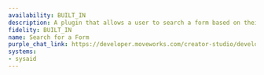 ```yaml
---
availability: BUILT_IN
description: A plugin that allows a user to search a form based on their query.
fidelity: BUILT_IN
name: Search for a Form
purple_chat_link: https://developer.moveworks.com/creator-studio/developer-tools/purple-chat/?conversation=%7B%22startTimestamp%22%3A%2211%3A43%2BAM%22%2C%22messages%22%3A%5B%7B%22role%22%3A%22user%22%2C%22parts%22%3A%5B%7B%22richText%22%3A%22I+need+a+new+iPhone+for+work.%22%7D%5D%7D%2C%7B%22role%22%3A%22assistant%22%2C%22parts%22%3A%5B%7B%22reasoningSteps%22%3A%5B%7B%22richText%22%3A%22%3Cp%3EWorking+on%3A+%5C%22Request+a+new+iPhone+for+work%5C%22%3C%2Fp%3E%22%7D%2C%7B%22richText%22%3A%22%3Cp%3ESearching+%3Cstrong%3Eforms%3C%2Fstrong%3E+for+%5C%22request+new+iPhone+for+work%5C%22%3C%2Fp%3E%22%7D%5D%7D%2C%7B%22richText%22%3A%22%3Cp%3ETo+request+a+new+%3Cstrong%3EiPhone%3C%2Fstrong%3E+for+work%2C+you+have+a+few+options%3A%3C%2Fp%3E%5Cn%3Cp%3E1.+%3Cstrong%3EApple+iPhone+13%3C%2Fstrong%3E+-+You+can+fill+out+the+form+specifically+for+requesting+an+%3Cstrong%3EApple+iPhone+13%3C%2Fstrong%3E.+%3Cbr%3E%5Cn2.+%3Cstrong%3EApple+iPhone+13+Pro%3C%2Fstrong%3E+-+Alternatively%2C+there+is+a+form+available+for+requesting+an+%3Cstrong%3EApple+iPhone+13+Pro%3C%2Fstrong%3E.%26nbsp%3B%3C%2Fp%3E%5Cn%3Cp%3E%3Cbr%3E%3C%2Fp%3E%5Cn%3Cp%3E%3Cstrong%3EApple+iPhone+13%3C%2Fstrong%3E%3C%2Fp%3E%5Cn%3Cp%3E%3Cem%3EOptions+available+for+different+colors+%26amp%3B+storage+capacities%3C%2Fem%3E%3C%2Fp%3E%22%7D%2C%7B%22buttons%22%3A%5B%7B%22buttonText%22%3A%22Complete+request%22%7D%5D%7D%2C%7B%22richText%22%3A%22%3Cp%3E%3Cstrong%3EApple+iPhone+13+Pro%3C%2Fstrong%3E%3C%2Fp%3E%5Cn%3Cp%3E%3Cem%3EOptions+available+for+different+colors+%26amp%3B+storage+capacities%3C%2Fem%3E%3C%2Fp%3E%22%7D%2C%7B%22buttons%22%3A%5B%7B%22buttonText%22%3A%22Complete+request%22%7D%5D%7D%5D%7D%2C%7B%22role%22%3A%22user%22%2C%22parts%22%3A%5B%7B%22richText%22%3A%22%3Cp%3E%3Cem%3ECompletes+form%3C%2Fem%3E%3C%2Fp%3E%22%7D%5D%7D%2C%7B%22role%22%3A%22assistant%22%2C%22parts%22%3A%5B%7B%22richText%22%3A%22%3Cp%3ESuccessfully+filed+ticket+with+id+%3Cstrong%3ERITM003828%3C%2Fstrong%3E%3C%2Fp%3E%22%7D%2C%7B%22citations%22%3A%5B%7B%22connectorName%22%3A%22servicenow%22%2C%22citationTitle%22%3A%22RITM003828%22%7D%5D%7D%5D%7D%5D%7D
systems:
- sysaid
---
```

